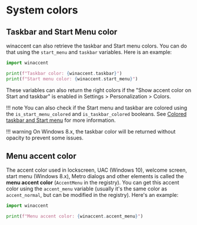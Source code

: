 # System colors

## Taskbar and Start Menu color

winaccent can also retrieve the taskbar and Start menu colors. You can do that using the `start_menu` and `taskbar` variables. Here is an example:

```python
import winaccent

print(f"Taskbar color: {winaccent.taskbar}")
print(f"Start menu color: {winaccent.start_menu}")
```

These variables can also return the right colors if the "Show accent color on Start and taskbar" is enabled in Settings > Personalization > Colors.

!!! note
    You can also check if the Start menu and taskbar are colored using the `is_start_menu_colored` and `is_taskbar_colored` booleans. See [Colored taskbar and Start menu](../other-features/settings.md#colored-taskbar-and-start-menu) for more information.

!!! warning
    On Windows 8.x, the taskbar color will be returned without opacity to prevent some issues.


## Menu accent color

The accent color used in lockscreen, UAC (Windows 10), welcome screen, start menu (Windows 8.x), Metro dialogs and other elements is called the **menu accent color** (`AccentMenu` in the registry). You can get this accent color using the `accent_menu` variable (usually it's the same color as `accent_normal`, but can be modified in the registry). Here's an example:

```python
import winaccent

print(f"Menu accent color: {winaccent.accent_menu}")
```